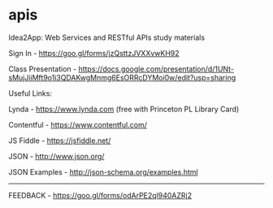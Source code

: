 # apis
Idea2App: Web Services and RESTful APIs study materials


Sign In - https://goo.gl/forms/jzQsttzJVXXvwKH92

Class Presentation - https://docs.google.com/presentation/d/1UNt-sMujJiiMft9o1i3QDAKwgMnmg6EsORRcDYMoi0w/edit?usp=sharing

Useful Links:

Lynda - https://www.lynda.com (free with Princeton PL Library Card)

Contentful - https://www.contentful.com/

JS Fiddle - https://jsfiddle.net/

JSON - http://www.json.org/

JSON Examples - http://json-schema.org/examples.html

************************************************************************

FEEDBACK - https://goo.gl/forms/odArPE2ql940AZRj2
